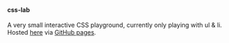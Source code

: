 #### css-lab

A very small interactive CSS playground, currently only playing with ul & li.  Hosted [here](http://milewgit.github.io/tchart/) via [GitHub pages](http://pages.github.com).
